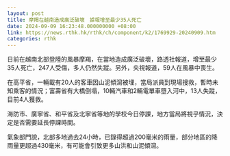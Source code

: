 ```yaml
---
layout: post
title: 摩羯在越南造成廣泛破壞　據報增至最少35人死亡
date: 2024-09-09 16:23:48.000000000 +08:00
link: https://news.rthk.hk/rthk/ch/component/k2/1769929-20240909.htm
categories: rthk
---
```


日前在越南北部登陸的風暴摩羯，在當地造成廣泛破壞，路透社報道，增至最少35人死亡，247人受傷，多人仍然失蹤。另外，央視報道，59人在風暴中喪生。

在高平省，一輛載有20人的客車因山泥傾瀉被埋，當局派員到現場搜救，暫時未知乘客的情況；富壽省有大橋倒塌，10輛汽車和2輛電單車墮入河中，13人失蹤，目前4人獲救。 

海防市、廣寧省、和平省及北寧省等地的學校今日停課，地方當局將視乎情況，決定是否需要延長停課時間。

氣象部門說，北部多地過去24小時，已錄得超過200毫米的雨量，部分地區的降雨量更超過430毫米，有可能會引致更多山洪和山泥傾瀉。

